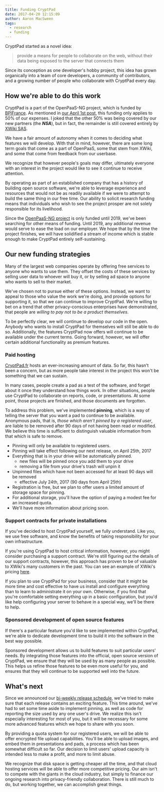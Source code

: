 ```yaml
---
title: Funding CryptPad
date: 2017-04-20 12:15:09
author: Aaron MacSween
tags:
  - research
  - funding
---
```


CryptPad started as a novel idea:

> provide a means for people to collaborate on the web, without their data being exposed to the server that connects them

Since its conception as one developer's hobby project, this idea has grown organically into a team of core developers, a community of contributors, and a growing number of people who collaborate with CryptPad every day.

## How we're able to do this work

CryptPad is a part of the OpenPaaS-NG project, which is funded by [BPIFrance](http://www.bpifrance.fr/).
As mentioned in [our April 1st post](https://blog.cryptpad.fr/2017/04/01/Exciting-news/), this funding only applies to 50% of our expenses.
I joked that the other 50% was being covered by our new partners (the _**NSA**_), but in fact, the remainder is still covered entirely by [XWiki SAS](http://xwiki.com).

We have a fair amount of autonomy when it comes to deciding what features we will develop.
With that in mind, however, there are some long term goals that come as a part of OpenPaaS, some that stem from XWiki, and some that come from feedback from our userbase.

We recognize that however people's goals may differ, ultimately everyone with an interest in the project would like to see it continue to receive attention.

By operating as part of an established company that has a history of building open source software, we're able to leverage experience and resources that would not be as readily available if we were to attempt to build the same thing in our free time.
Our ability to solicit research funding means that individuals who wish to see the project prosper are not solely responsible for its livelihood.

Since the [OpenPaaS-NG project](https://open-paas.org/) is only funded until 2019, we've been searching for other means of funding.
Until 2019, any additional revenue would serve to ease the load on our employer.
We hope that by the time the project finishes, we will have solidified a stream of income which is stable enough to make CryptPad entirely self-sustaining.

## Our new funding strategies

Many of the largest web companies operate by offering free services to anyone who wants to use them.
They offset the costs of these services by selling user data to whoever will buy it, or by selling ad space to anyone who wants to sell to their market.

We've chosen not to pursue either of these options.
Instead, we want to appeal to those who value the work we're doing, and provide options for supporting it, so that we can continue to improve CryptPad.
We're willing to bet on a trend that other privacy-conscious enterprises have demonstrated, that people are _willing to pay not to be a product themselves_.

To be perfectly clear, we will continue to develop our code in the open.
Anybody who wants to install CryptPad for themselves will still be able to do so.
Additionally, the features CryptPad now offers will continue to be available under the current terms.
Going forward, however, we will offer certain additional functionality as premium features.

### Paid hosting

[CryptPad.fr](https://cryptpad.fr) hosts an ever-increasing amount of data.
So far, this hasn't been a concern, but as more people take interest in the project this won't be something that we can sustain.

In many cases, people create a pad as a test of the software, and forget about it once they understand how things work.
In other situations, people use CryptPad to collaborate on reports, code, or presentations.
At some point, those projects are finished, and those documents are forgotten.

To address this problem, we've implemented **pinning**, which is a way of telling the server that you want a pad to continue to be available.
Anonymous pads, that is, _those which aren't pinned by a registered user_, are liable to be removed after 90 days of not having been read or modified.
We believe this time is sufficient to distinguish valuable information from that which is safe to remove.

* Pinning will only be available to registered users.
* Pinning will take effect following our next release, on April 25th, 2017
* Everything that is in your drive will be automatically pinned.
  * new files will be pinned once you add them to your drive
  * removing a file from your drive's trash will unpin it
* Unpinned files which have not been accessed for at least 90 days will be removed
  * effective July 24th, 2017 (90 days from April 25th)
* Registration is free, but we plan to offer users a limited amount of storage space for pinning.
* For additional storage, you'll have the option of paying a modest fee for an increased quota.
* We'll have more information about pricing soon.

### Support contracts for private installations

If you've decided to host CryptPad yourself, we fully understand.
Like you, we use free software, and know the benefits of taking responsibility for your own infrastructure.

If you're using CryptPad to host critical information, however, you might consider purchasing a support contract.
We're still figuring out the details of our support contracts, however, this approach has proven to be of valuable to XWiki's many customers in the past.
You can see an example of XWiki's pricing [here](http://www.xwiki.com/en/products/pricing-onpremise).

If you plan to use CryptPad for your business, consider that it might be more time and cost effective to have us install and configure everything than to learn to administrate it on your own.
Otherwise, if you find that you're comfortable setting everything up in a basic configuration, but you'd like help configuring your server to behave in a special way, we'll be there to help.

### Sponsored development of open source features

If there's a particular feature you'd like to see implemented within CryptPad, we're able to dedicate development time to build it into the software in the best way possible.

Sponsored development allows us to build features to suit particular users' needs.
By integrating those features into the official, open source version of CryptPad, we ensure that they will be used by as many people as possible.
This helps us refine those features to be even more useful for you, and ensures that they will continue to be supported well into the future.

## What's next

Since we announced our [bi-weekly release schedule](https://blog.cryptpad.fr/2017/02/24/Announcing-biweekly-releases/), we've tried to make sure that each release contains an exciting feature.
This time around, we've had to set some time aside to implement pinning, as well as code for reporting the size used by any one user's drive.
We realize this isn't especially interesting for most of you, but it will be necessary for some more advanced features which we hope to share with you soon.

By providing a quota system for our registered users, we will be able to offer encrypted file upload capabilities.
You'll be able to upload images, and embed them in presentations and pads, a process which has been somewhat difficult so far.
Our decision to limit users' upload capacity is intended less to make a profit, and more to limit abuse.

We recognize that disk space is getting cheaper all the time, and that cloud hosting services will be able to offer more competitive pricing.
Our aim isn't to compete with the giants in the cloud industry, but simply to finance our ongoing research into privacy-friendly collaboration.
There is still much to do, but working together, we can accomplish great things.

